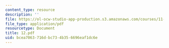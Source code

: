 ```yaml
---
content_type: resource
description: ''
file: https://ol-ocw-studio-app-production.s3.amazonaws.com/courses/11-947-imaging-the-city-the-place-of-media-in-city-design-and-development-fall-1998/bcea7063716dbc734b356696eaf1dc6e_12.pdf
file_type: application/pdf
resourcetype: Document
title: 12.pdf
uid: bcea7063-716d-bc73-4b35-6696eaf1dc6e
---
```

